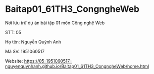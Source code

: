 # Baitap01_61TH3_CongngheWeb
Nơi lưu trữ dự án bài tập 01 môn Công nghệ Web

STT: 05

Họ tên: Nguyễn Quỳnh Anh

Mã SV: 1951060517

Website: https://05-1951060517-nguyenquynhanh.github.io/Baitap01_61TH3_CongngheWeb/home.html
